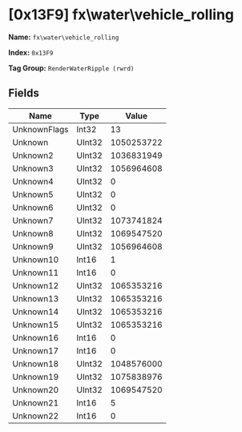 # [0x13F9] fx\water\vehicle_rolling

**Name:** ```fx\water\vehicle_rolling```

**Index:** ```0x13F9```

**Tag Group:** ```RenderWaterRipple (rwrd)```

## Fields

Name	| Type	| Value
---	|---	|---	|
UnknownFlags	|Int32	|13
Unknown	|UInt32	|1050253722
Unknown2	|UInt32	|1036831949
Unknown3	|UInt32	|1056964608
Unknown4	|UInt32	|0
Unknown5	|UInt32	|0
Unknown6	|UInt32	|0
Unknown7	|UInt32	|1073741824
Unknown8	|UInt32	|1069547520
Unknown9	|UInt32	|1056964608
Unknown10	|Int16	|1
Unknown11	|Int16	|0
Unknown12	|UInt32	|1065353216
Unknown13	|UInt32	|1065353216
Unknown14	|UInt32	|1065353216
Unknown15	|UInt32	|1065353216
Unknown16	|Int16	|0
Unknown17	|Int16	|0
Unknown18	|UInt32	|1048576000
Unknown19	|UInt32	|1075838976
Unknown20	|UInt32	|1069547520
Unknown21	|Int16	|5
Unknown22	|Int16	|0


